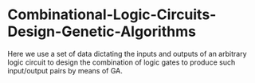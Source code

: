 # Combinational-Logic-Circuits-Design-Genetic-Algorithms
Here we use a set of data dictating the inputs and outputs of an arbitrary logic circuit to design the combination of logic gates to produce such input/output pairs by means of GA. 
